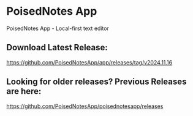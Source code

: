 # PoisedNotes App
PoisedNotes App - Local-first text editor

## Download Latest Release:
https://github.com/PoisedNotesApp/app/releases/tag/v2024.11.16

## Looking for older releases? Previous Releases are here:
https://github.com/PoisedNotesApp/poisednotesapp/releases

